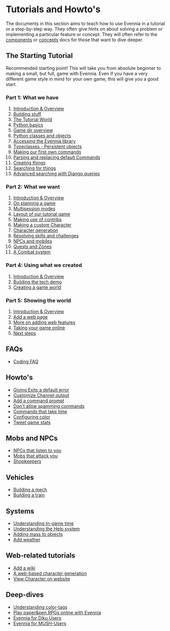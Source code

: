# Tutorials and Howto's

The documents in this section aims to teach how to use Evennia in a tutorial or
a step-by-step way. They often give hints on about solving a problem or implementing
a particular feature or concept. They will often refer to the
[components](../Component/Component-Overview) or [concepts](../Concept/Concept-Overview)
docs for those that want to dive deeper.

## The Starting Tutorial

Recommended starting point! This will take you from absolute beginner to making
a small, but full, game with Evennia. Even if you have a very different game style
in mind for your own game, this will give you a good start.

### Part 1: What we have

1. [Introduction & Overview](Starting/Starting-Part1)
1. [Building stuff](Starting/Part1/Building-Quickstart)
1. [The Tutorial World](Starting/Part1/Tutorial-World-Introduction)
1. [Python basics](Starting/Part1/Python-basic-introduction)
1. [Game dir overview](Starting/Part1/Gamedir-Overview)
1. [Python classes and objects](Starting/Part1/Python-classes-and-objects)
1. [Accessing the Evennia library](Starting/Part1/Evennia-Library-Overview)
1. [Typeclasses - Persistent objects](Starting/Part1/Learning-Typeclasses)
1. [Making our first own commands](Starting/Part1/Adding-Commands)
1. [Parsing and replacing default Commands](Starting/Part1/More-on-Commands)
1. [Creating things](Starting/Part1/Creating-Things)
1. [Searching for things](Starting/Part1/Searching-Things)
1. [Advanced searching with Django queries](Starting/Part1/Django-queries)

### Part 2: What we want

1. [Introduction & Overview](Starting/Starting-Part2)
1. [On planning a game](Starting/Part2/Game-Planning)
1. [Multisession modes](../Unimplemented)
1. [Layout of our tutorial game](../Unimplemented)
1. [Making use of contribs](Starting/Starting-Part3)
1. [Making a custom Character](Starting/Implementing-a-game-rule-system)
1. [Character generation](../Unimplemented)
1. [Resolving skills and challenges](../Unimplemented)
1. [NPCs and mobiles](Starting/Coordinates)
1. [Quests and Zones](../Unimplemented)
1. [A Combat system](../Unimplemented)

### Part 4: Using what we created

1. [Introduction & Overview](Starting/Starting-Part4)
1. [Building the tech demo](../Unimplemented)
1. [Creating a game world](../Unimplemented)

### Part 5: Showing the world

1. [Introduction & Overview](Starting/Starting-Part5)
1. [Add a web page](Starting/Add-a-simple-new-web-page)
1. [More on adding web features](Starting/Web-Tutorial)
1. [Taking your game online](../Unimplemented)
1. [Next steps](../Unimplemented)


## FAQs

- [Coding FAQ](Coding-FAQ)

## Howto's

- [Giving Exits a default error](Default-Exit-Errors)
- [Customize Channel output](Customize-channels)
- [Add a command prompt](Command-Prompt)
- [Don't allow spamming commands](Command-Cooldown)
- [Commands that take time](Command-Duration)
- [Configuring color](Manually-Configuring-Color)
- [Tweet game stats](Tutorial-Tweeting-Game-Stats)

## Mobs and NPCs

- [NPCs that listen to you](Tutorial-NPCs-listening)
- [Mobs that attack you](Tutorial-Aggressive-NPCs)
- [Shopkeepers](NPC-shop-Tutorial)

## Vehicles

- [Building a mech](Building-a-mech-tutorial)
- [Building a train](Tutorial-Vehicles)

## Systems

- [Understanding In-game time](Gametime-Tutorial)
- [Understanding the Help system](Help-System-Tutorial)
- [Adding mass to objects](Mass-and-weight-for-objects)
- [Add weather](Weather-Tutorial)

## Web-related tutorials

- [Add a wiki](Add-a-wiki-on-your-website)
- [A web-based character generation](Web-Character-Generation)
- [View Character on website](Web-Character-View-Tutorial)

## Deep-dives
- [Understanding color-tags](Understanding-Color-Tags)
- [Play paper&pen RPGs online with Evennia](Evennia-for-roleplaying-sessions)
- [Evennia for Diku Users](Evennia-for-Diku-Users)
- [Evennia for MUSH-Users](Evennia-for-MUSH-Users)
